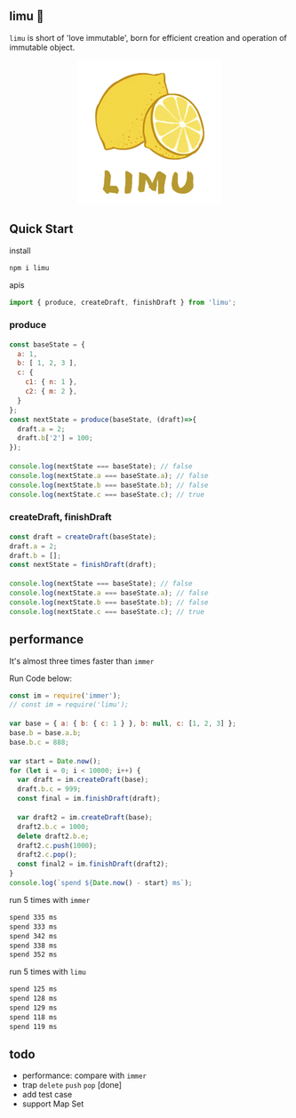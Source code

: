 ## limu 🍋
`limu` is short of 'love immutable', born for efficient creation and operation of immutable object.
<p align="center">
  <a href="https://concentjs.github.io/concent-doc">
    <img width="260" src="https://raw.githubusercontent.com/fantasticsoul/assets/master/limu/limu.png">
  </a>
</p>

## Quick Start
install
```bash
npm i limu
```

apis
```js
import { produce, createDraft, finishDraft } from 'limu';
```

### produce
```js
const baseState = {
  a: 1,
  b: [ 1, 2, 3 ],
  c: {
    c1: { n: 1 },
    c2: { m: 2 },
  }
};
const nextState = produce(baseState, (draft)=>{
  draft.a = 2;
  draft.b['2'] = 100;
});

console.log(nextState === baseState); // false
console.log(nextState.a === baseState.a); // false
console.log(nextState.b === baseState.b); // false
console.log(nextState.c === baseState.c); // true
```

### createDraft, finishDraft
```js
const draft = createDraft(baseState);
draft.a = 2;
draft.b = [];
const nextState = finishDraft(draft);

console.log(nextState === baseState); // false
console.log(nextState.a === baseState.a); // false
console.log(nextState.b === baseState.b); // false
console.log(nextState.c === baseState.c); // true
```

## performance
It's almost three times faster than `immer`

Run Code below:
```js
const im = require('immer');
// const im = require('limu');

var base = { a: { b: { c: 1 } }, b: null, c: [1, 2, 3] };
base.b = base.a.b;
base.b.c = 888;

var start = Date.now();
for (let i = 0; i < 10000; i++) {
  var draft = im.createDraft(base);
  draft.b.c = 999;
  const final = im.finishDraft(draft);

  var draft2 = im.createDraft(base);
  draft2.b.c = 1000;
  delete draft2.b.e;
  draft2.c.push(1000);
  draft2.c.pop();
  const final2 = im.finishDraft(draft2);
}
console.log(`spend ${Date.now() - start} ms`);
```

run 5 times with `immer`
```bash
spend 335 ms
spend 333 ms
spend 342 ms
spend 338 ms
spend 352 ms
```

run 5 times with `limu`
```bash
spend 125 ms
spend 128 ms
spend 129 ms
spend 118 ms
spend 119 ms
```

## todo 
- performance: compare with `immer`
- trap `delete` `push` `pop` [done]
- add test case
- support Map Set
